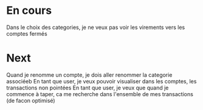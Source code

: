 # En cours
Dans le choix des categories, je ne veux pas voir les virements vers les comptes fermés


# Next

Quand je renomme un compte, je dois aller renommer la categorie associéeb
En tant que user, je veux pouvoir visualiser dans les comptes, les transactions non pointées
En tant que user, je veux que quand je commence à taper, ca me recherche dans l'ensemble de mes transactions (de facon optimisé)